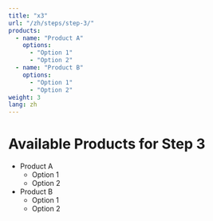 ```yaml
---
title: "x3"
url: "/zh/steps/step-3/"
products:
  - name: "Product A"
    options:
      - "Option 1"
      - "Option 2"
  - name: "Product B"
    options:
      - "Option 1"
      - "Option 2"
weight: 3
lang: zh
---
```


# Available Products for Step 3

- Product A
  - Option 1
  - Option 2
- Product B
  - Option 1
  - Option 2